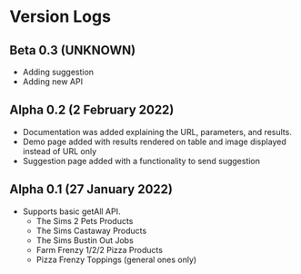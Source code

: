 # Version Logs

## Beta 0.3 (UNKNOWN)

* Adding suggestion
* Adding new API

## Alpha 0.2 (2 February 2022)

* Documentation was added explaining the URL, parameters, and results.
* Demo page added with results rendered on table and image displayed instead of URL only
* Suggestion page added with a functionality to send suggestion

## Alpha 0.1 (27 January 2022)

* Supports basic getAll API.
  * The Sims 2 Pets Products
  * The Sims Castaway Products
  * The Sims Bustin Out Jobs
  * Farm Frenzy 1/2/2 Pizza Products
  * Pizza Frenzy Toppings (general ones only)
